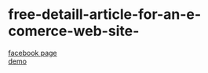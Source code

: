 # free-detaill-article-for-an-e-comerce-web-site-
<a href="https://www.facebook.com/Webi4u-670245179977567">facebook page</a></br>
<a href="http://webi4u.com/#!/article/free-detaill-article-for-an-e-comerce-web-site-01/12/'mini_proget'">demo</a>
